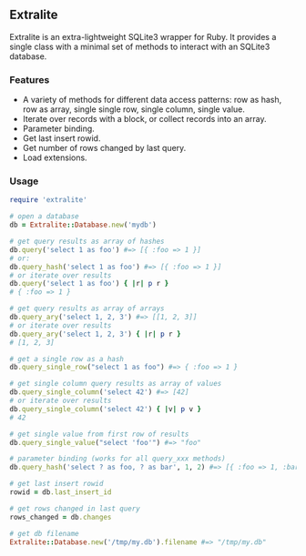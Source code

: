 ## Extralite

Extralite is an extra-lightweight SQLite3 wrapper for Ruby. It provides a single
class with a minimal set of methods to interact with an SQLite3 database.

### Features

- A variety of methods for different data access patterns: row as hash, row as array, single
  single row, single column, single value.
- Iterate over records with a block, or collect records into an array.
- Parameter binding.
- Get last insert rowid.
- Get number of rows changed by last query.
- Load extensions.

### Usage

```ruby
require 'extralite'

# open a database
db = Extralite::Database.new('mydb')

# get query results as array of hashes
db.query('select 1 as foo') #=> [{ :foo => 1 }]
# or:
db.query_hash('select 1 as foo') #=> [{ :foo => 1 }]
# or iterate over results
db.query('select 1 as foo') { |r| p r }
# { :foo => 1 }

# get query results as array of arrays
db.query_ary('select 1, 2, 3') #=> [[1, 2, 3]]
# or iterate over results
db.query_ary('select 1, 2, 3') { |r| p r }
# [1, 2, 3]

# get a single row as a hash
db.query_single_row("select 1 as foo") #=> { :foo => 1 }

# get single column query results as array of values
db.query_single_column('select 42') #=> [42]
# or iterate over results
db.query_single_column('select 42') { |v| p v }
# 42

# get single value from first row of results
db.query_single_value("select 'foo'") #=> "foo"

# parameter binding (works for all query_xxx methods)
db.query_hash('select ? as foo, ? as bar', 1, 2) #=> [{ :foo => 1, :bar => 2 }]

# get last insert rowid
rowid = db.last_insert_id

# get rows changed in last query
rows_changed = db.changes

# get db filename
Extralite::Database.new('/tmp/my.db').filename #=> "/tmp/my.db"
```
